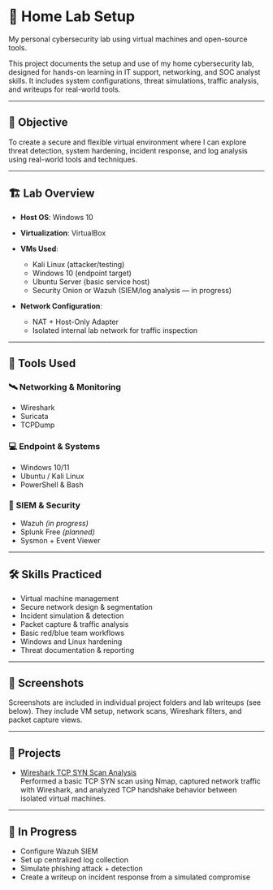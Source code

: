 # 🧪 Home Lab Setup

My personal cybersecurity lab using virtual machines and open-source tools.

This project documents the setup and use of my home cybersecurity lab, designed for hands-on learning in IT support, networking, and SOC analyst skills. It includes system configurations, threat simulations, traffic analysis, and writeups for real-world tools.

---

## 🎯 Objective

To create a secure and flexible virtual environment where I can explore threat detection, system hardening, incident response, and log analysis using real-world tools and techniques.

---

## 🏗️ Lab Overview

- **Host OS**: Windows 10  
- **Virtualization**: VirtualBox  
- **VMs Used**:
  - Kali Linux (attacker/testing)
  - Windows 10 (endpoint target)
  - Ubuntu Server (basic service host)
  - Security Onion or Wazuh (SIEM/log analysis — in progress)

- **Network Configuration**:
  - NAT + Host-Only Adapter
  - Isolated internal lab network for traffic inspection

---

## 🧰 Tools Used

### 🛰️ Networking & Monitoring  
- Wireshark  
- Suricata  
- TCPDump  

### 💻 Endpoint & Systems  
- Windows 10/11  
- Ubuntu / Kali Linux  
- PowerShell & Bash  

### 🔐 SIEM & Security  
- Wazuh *(in progress)*  
- Splunk Free *(planned)*  
- Sysmon + Event Viewer

---

## 🛠️ Skills Practiced

- Virtual machine management  
- Secure network design & segmentation  
- Incident simulation & detection  
- Packet capture & traffic analysis  
- Basic red/blue team workflows  
- Windows and Linux hardening  
- Threat documentation & reporting

---

## 📸 Screenshots

Screenshots are included in individual project folders and lab writeups (see below). They include VM setup, network scans, Wireshark filters, and packet capture views.

---

## 📂 Projects

- [Wireshark TCP SYN Scan Analysis](./wireshark-scan-analysis.md)  
  Performed a basic TCP SYN scan using Nmap, captured network traffic with Wireshark, and analyzed TCP handshake behavior between isolated virtual machines.

---

## 🚧 In Progress

- Configure Wazuh SIEM  
- Set up centralized log collection  
- Simulate phishing attack + detection  
- Create a writeup on incident response from a simulated compromise

